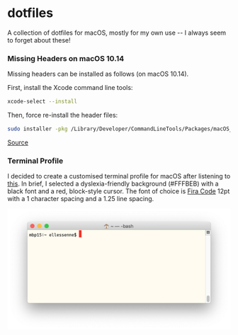 # dotfiles

A collection of dotfiles for macOS, mostly for my own use -- I always seem to forget about these!

### Missing Headers on macOS 10.14

Missing headers can be installed as follows (on macOS 10.14).

First, install the Xcode command line tools:

```bash
xcode-select --install
```

Then, force re-install the header files:


```bash
sudo installer -pkg /Library/Developer/CommandLineTools/Packages/macOS_SDK_headers_for_macOS_10.14.pkg -target /
```

[Source](https://donatstudios.com/MojaveMissingHeaderFiles)

### Terminal Profile

I decided to create a customised terminal profile for macOS after listening to [this](https://atp.fm/episodes/341).
In brief, I selected a dyslexia-friendly background (#FFFBEB) with a black font and a red, block-style cursor.
The font of choice is [Fira Code](https://github.com/tonsky/FiraCode) 12pt with a 1 character spacing and a 1.25 line spacing.

![ellessenne terminal screenshot](https://raw.githubusercontent.com/ellessenne/dotfiles/master/ellessenne-terminal.png)
